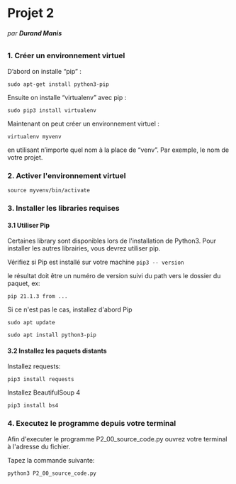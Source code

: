 # Projet 2
###### par **Durand Manis**


### 1. Créer un environnement virtuel

D’abord on installe “pip” :

`sudo apt-get install python3-pip`

Ensuite on installe “virtualenv” avec pip :

`sudo pip3 install virtualenv` 

Maintenant on peut créer un environnement virtuel :

`virtualenv myvenv`

en utilisant n’importe quel nom à la place de “venv”. Par exemple, le nom de votre projet.


### 2. Activer l'environnement virtuel

`source myvenv/bin/activate`

### 3. Installer les libraries requises
#### 3.1 Utiliser Pip
Certaines library sont disponibles lors de l'installation de Python3.
Pour installer les autres librairies, vous devrez utiliser pip.

Vérifiez si Pip est installé sur votre machine
`pip3 -- version`

le résultat doit être un numéro de version suivi du path vers le dossier du paquet, ex:

`pip 21.1.3 from ...`

Si ce n'est pas le cas, installez d'abord Pip

`sudo apt update`

`sudo apt install python3-pip`

#### 3.2 Installez les paquets distants

Installez requests:

`pip3 install requests`

Installez BeautifulSoup 4

`pip3 install bs4`

### 4. Executez le programme depuis votre terminal

Afin d'executer le programme P2_00_source_code.py ouvrez votre terminal à l'adresse du fichier.

Tapez la commande suivante:

`python3 P2_00_source_code.py`

